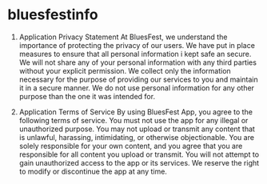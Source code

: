 # bluesfestinfo



1. Application Privacy Statement
At BluesFest, we understand the importance of protecting the privacy of our users. We have put in place measures to ensure that all personal information i kept safe an secure. We will not share any of your personal information with any third parties without your explicit permission. We collect only the information necessary for the purpose of providing our services to you and maintain it in a secure manner. We do not use personal information for any other purpose than the one it was intended for.

2. Application Terms of Service
By using BluesFest App, you agree to the following terms of service. You must not use the app for any illegal or unauthorized purpose. You may not upload or transmit any content that is unlawful, harassing, intimidating, or otherwise objectionable. You are solely responsible for your own content, and you agree that you are responsible for all content you upload or transmit. You will not attempt to gain unauthorized access to the app or its services. We reserve the right to modify or discontinue the app at any time.
